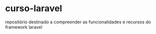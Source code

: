 # curso-laravel
 repositório destinado a compreender as funcionalidades e recursos do framework laravel
